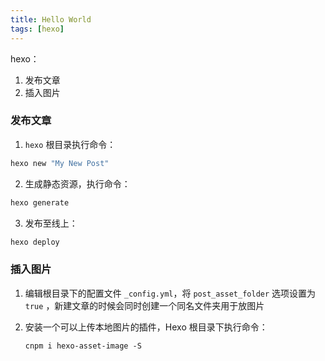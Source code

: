 ```yaml
---
title: Hello World
tags: [hexo]
---
```

hexo： 

1. 发布文章
2. 插入图片

<!--more-->

### 发布文章

1. `hexo` 根目录执行命令：

  ``` bash
  hexo new "My New Post"
  ```

2. 生成静态资源，执行命令：

  ``` bash
  hexo generate
  ```


3. 发布至线上：

  ``` bash
  hexo deploy
  ```



### 插入图片

1. 编辑根目录下的配置文件 `_config.yml`，将  `post_asset_folder` 选项设置为 `true` ，新建文章的时候会同时创建一个同名文件夹用于放图片

2. 安装一个可以上传本地图片的插件，Hexo 根目录下执行命令：

   ```
   cnpm i hexo-asset-image -S
   ```

   